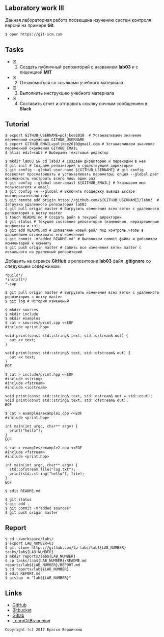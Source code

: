 ## Laboratory work III

Данная лабораторная работа посвещена изучению систем контроля версий на примере **Git**.

```bash
$ open https://git-scm.com
```

## Tasks

- [x] 1. Создать публичный репозиторий с названием **lab03** и с лиценцией **MIT**
- [x] 2. Ознакомиться со ссылками учебного материала
- [x] 3. Выполнить инструкцию учебного материала
- [x] 4. Составить отчет и отправить ссылку личным сообщением в **Slack**

## Tutorial

```ShellSession
$ export GITHUB_USERNAME=poljkee2010  # Устанавливаем значение переменной окружения GITHUB_USERNAME
$ export GITHUB_EMAIL=poljkee2010@gmail.com # Устанавливаем значение переменной окружения GITHUB_EMAIL
$ alias edit=subl # Выбираем текстовый редактор 
```

```ShellSession
$ mkdir lab03 && cd lab03 # Создаём директорию и переходим в неё
$ git init # Создаём репозиторий в существующей директории
$ git config --global user.name ${GITHUB_USERNAME} # git config позволяет просматривать и устанавливать параметры; опция --global даёт возможность настроить всего лишь один раз
$ git config --global user.email ${GITHUB_EMAIL} # Указываем имя пользователя и email
$ git config -e --global # Включить поддержку вывода Escape последовательностей;
$ git remote add origin https://github.com/${GITHUB_USERNAME}/lab03  # Загрузка удаленного репозитория lab03 
$ git pull origin master # Выгрузить изменения всех веток с удаленного репозитория в ветку master
$ touch README.md # Создать файл в текущей директории
$ git status # Текущее состояние репозитория (изменения, неразрешенные конфликты и тп):
$ git add README.md # Добавляем новый файл под контроль,чтобы в дальнейшем отслеживать его изменения 
$ git commit -m"added README.md" # Выполняем commit файла и добавляем комментарий к коммиту
$ git push origin master # Залить все изменения ветки master с локального на удаленный репозиторий
```

Добавить на сервисе **GitHub** в репозитории **lab03** файл **.gitignore**
со следующем содержимом:

```ShellSession
*build*/
*install*/
*.swp
```

```ShellSession
$ git pull origin master # Выгрузить изменения всех веток с удаленного репозитория в ветку master
$ git log # История изменений
```

```ShellSession
$ mkdir sources
$ mkdir include
$ mkdir examples
$ cat > sources/print.cpp <<EOF
#include <print.hpp>

void print(const std::string& text, std::ostream& out) {
  out << text;
}

void print(const std::string& text, std::ofstream& out) {
  out << text;
}
EOF
```

```ShellSession
$ cat > include/print.hpp <<EOF
#include <string>
#include <fstream>
#include <iostream>

void print(const std::string& text, std::ostream& out = std::cout);
void print(const std::string& text, std::ofstream& out);
EOF
```

```ShellSession
$ cat > examples/example1.cpp <<EOF
#include <print.hpp>

int main(int argc, char** argv) {
  print("hello");
}
EOF
```

```ShellSession
$ cat > examples/example2.cpp <<EOF
#include <fstream>
#include <print.hpp>

int main(int argc, char** argv) {
  std::ofstream file("log.txt");
  print(std::string("hello"), file);
}
EOF
```

```ShellSession
$ edit README.md
```

```ShellSession
$ git status
$ git add .
$ git commit -m"added sources"
$ git push origin master
```

## Report

```ShellSession
$ cd ~/workspace/labs/
$ export LAB_NUMBER=03
$ git clone https://github.com/tp-labs/lab${LAB_NUMBER} tasks/lab${LAB_NUMBER}
$ mkdir reports/lab${LAB_NUMBER}
$ cp tasks/lab${LAB_NUMBER}/README.md reports/lab${LAB_NUMBER}/REPORT.md
$ cd reports/lab${LAB_NUMBER}
$ edit REPORT.md
$ gistup -m "lab${LAB_NUMBER}"
```

## Links

- [GitHub](https://github.com)
- [Bitbucket](https://bitbucket.org)
- [Gitlab](https://about.gitlab.com)
- [LearnGitBranching](http://learngitbranching.js.org/)

```
Copyright (c) 2017 Братья Вершинины
```

